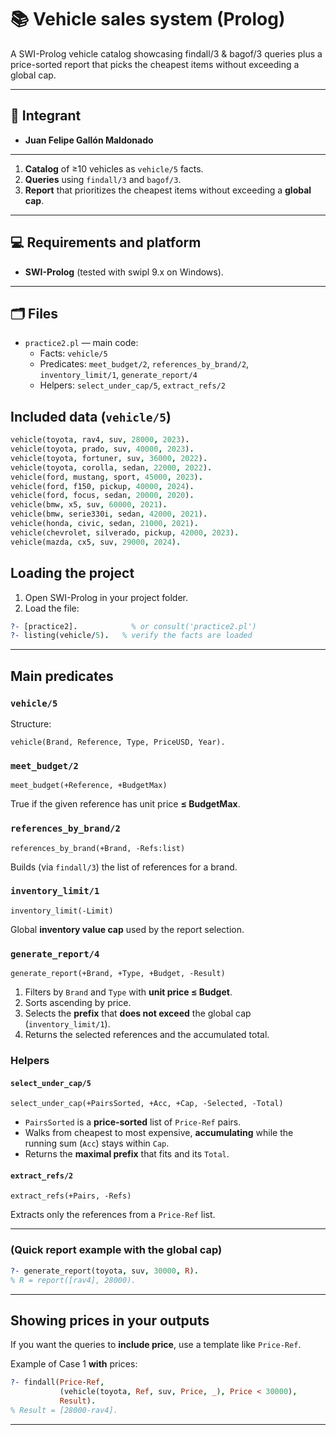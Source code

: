 # 📚 Vehicle sales system (Prolog)

A SWI-Prolog vehicle catalog showcasing findall/3 & bagof/3 queries plus a price-sorted report that picks the cheapest items without exceeding a global cap.

---

## 👥 Integrant

- **Juan Felipe Gallón Maldonado**

---

1) **Catalog** of ≥10 vehicles as `vehicle/5` facts.  
2) **Queries** using `findall/3` and `bagof/3`.  
3) **Report** that prioritizes the cheapest items without exceeding a **global cap**.

---

## 💻 Requirements and platform

- **SWI-Prolog** (tested with swipl 9.x on Windows).

---

## 🗂️ Files

- `practice2.pl` — main code:
  - Facts: `vehicle/5`
  - Predicates: `meet_budget/2`, `references_by_brand/2`, `inventory_limit/1`, `generate_report/4`
  - Helpers: `select_under_cap/5`, `extract_refs/2`

## Included data (`vehicle/5`)

```prolog
vehicle(toyota, rav4, suv, 28000, 2023).
vehicle(toyota, prado, suv, 40000, 2023).
vehicle(toyota, fortuner, suv, 36000, 2022).
vehicle(toyota, corolla, sedan, 22000, 2022).
vehicle(ford, mustang, sport, 45000, 2023).
vehicle(ford, f150, pickup, 40000, 2024).
vehicle(ford, focus, sedan, 20000, 2020).
vehicle(bmw, x5, suv, 60000, 2021).
vehicle(bmw, serie330i, sedan, 42000, 2021).
vehicle(honda, civic, sedan, 21000, 2021).
vehicle(chevrolet, silverado, pickup, 42000, 2023).
vehicle(mazda, cx5, suv, 29000, 2024).
```

## Loading the project

1) Open SWI-Prolog in your project folder.  
2) Load the file:

```prolog
?- [practice2].            % or consult('practice2.pl')
?- listing(vehicle/5).   % verify the facts are loaded
```

---

## Main predicates

### `vehicle/5`
Structure:
```
vehicle(Brand, Reference, Type, PriceUSD, Year).
```

### `meet_budget/2`
```
meet_budget(+Reference, +BudgetMax)
```
True if the given reference has unit price **≤ BudgetMax**.

### `references_by_brand/2`
```
references_by_brand(+Brand, -Refs:list)
```
Builds (via `findall/3`) the list of references for a brand.

### `inventory_limit/1`
```
inventory_limit(-Limit)
```
Global **inventory value cap** used by the report selection.

### `generate_report/4`
```
generate_report(+Brand, +Type, +Budget, -Result)
```
1. Filters by `Brand` and `Type` with **unit price ≤ Budget**.  
2. Sorts ascending by price.  
3. Selects the **prefix** that **does not exceed** the global cap (`inventory_limit/1`).  
4. Returns the selected references and the accumulated total.

### Helpers

#### `select_under_cap/5`
```
select_under_cap(+PairsSorted, +Acc, +Cap, -Selected, -Total)
```
- `PairsSorted` is a **price-sorted** list of `Price-Ref` pairs.
- Walks from cheapest to most expensive, **accumulating** while the running sum (`Acc`) stays within `Cap`.
- Returns the **maximal prefix** that fits and its `Total`.

#### `extract_refs/2`
```
extract_refs(+Pairs, -Refs)
```
Extracts only the references from a `Price-Ref` list.

---

### (Quick report example with the global cap)
```prolog
?- generate_report(toyota, suv, 30000, R).
% R = report([rav4], 28000).
```

---

## Showing prices in your outputs

If you want the queries to **include price**, use a template like `Price-Ref`.

Example of Case 1 **with** prices:
```prolog
?- findall(Price-Ref,
           (vehicle(toyota, Ref, suv, Price, _), Price < 30000),
           Result).
% Result = [28000-rav4].
```

---

